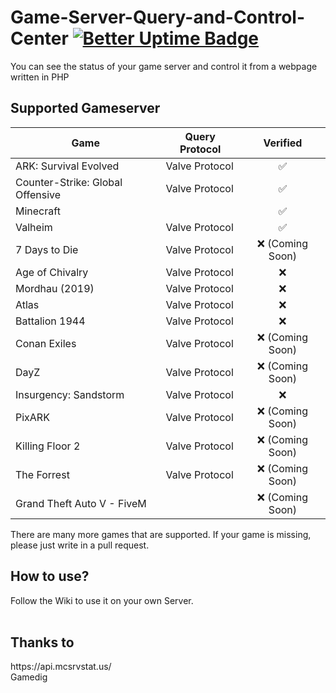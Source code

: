 # Game-Server-Query-and-Control-Center  [![Better Uptime Badge](https://betteruptime.com/status-badges/v1/monitor/eexa.svg)](https://betteruptime.com/?utm_source=status_badge)
You can see the status of your game server and control it from a webpage written in PHP

## Supported Gameserver
|  Game |  Query Protocol |  Verified |
| ------------ | ------------ | :------------: |
| ARK: Survival Evolved  | Valve Protocol  | ✅ |
| Counter-Strike: Global Offensive  |  Valve Protocol |  ✅ |
|  Minecraft |   | ✅  |
|  Valheim | Valve Protocol  | ✅  |
| 7 Days to Die  | Valve Protocol  | ❌ (Coming Soon)  |
| Age of Chivalry  |  Valve Protocol |  ❌ |
| Mordhau (2019)  | Valve Protocol  | ❌  |
|  Atlas | Valve Protocol  | ❌  |
| Battalion 1944  |  Valve Protocol | ❌  |
|  Conan Exiles |  Valve Protocol  |  ❌ (Coming Soon) |
| DayZ  | Valve Protocol  | ❌ (Coming Soon)  |
|  Insurgency: Sandstorm |  Valve Protocol |  ❌ |
| PixARK  | Valve Protocol  | ❌ (Coming Soon)  |
| Killing Floor 2  |  Valve Protocol |  ❌ (Coming Soon) |
| The Forrest  | Valve Protocol  |  ❌ (Coming Soon) |
| Grand Theft Auto V - FiveM  |   |  ❌ (Coming Soon) |

There are many more games that are supported. If your game is missing, please just write in a pull request.



<h2>How to use?</h2>
Follow the Wiki to use it on your own Server.<br>
<br>


<h2>Thanks to</h2>
https://api.mcsrvstat.us/ <br>
Gamedig

